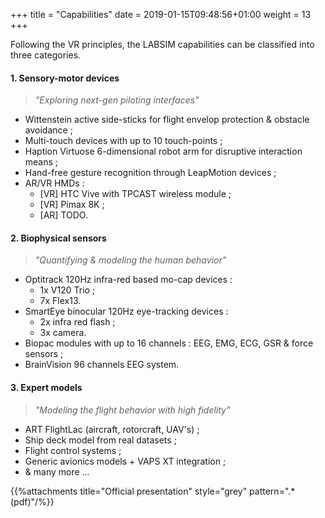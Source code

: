 +++
title = "Capabilities"
date =  2019-01-15T09:48:56+01:00
weight = 13
+++

Following the VR principles, the LABSIM capabilities can be classified into three categories.

#### 1. Sensory-motor devices

> *"Exploring next-gen piloting interfaces"*

- Wittenstein active side-sticks for flight envelop protection & obstacle avoidance ;
- Multi-touch devices with up to 10 touch-points ;
- Haption Virtuose 6-dimensional robot arm for disruptive interaction means ;
- Hand-free gesture recognition through LeapMotion devices ;
- AR/VR HMDs :
  - [VR] HTC Vive with TPCAST wireless module ;
  - [VR] Pimax 8K ;
  - [AR] TODO.

#### 2. Biophysical sensors

> *"Quantifying & modeling the human behavior"*

- Optitrack 120Hz infra-red based mo-cap devices :
  - 1x V120 Trio ;
  - 7x Flex13.
- SmartEye binocular 120Hz eye-tracking devices :
  - 2x infra red flash ;
  - 3x camera.
- Biopac modules with up to 16 channels : EEG, EMG, ECG, GSR & force sensors ;
- BrainVision 96 channels EEG system.

#### 3. Expert models

> *"Modeling the flight behavior with high fidelity"*

- ART FlightLac (aircraft, rotorcraft, UAV's) ;
- Ship deck model from real datasets ;
- Flight control systems ;
- Generic avionics models + VAPS XT integration ;
- & many more ...

{{%attachments title="Official presentation" style="grey" pattern=".*(pdf)"/%}}
